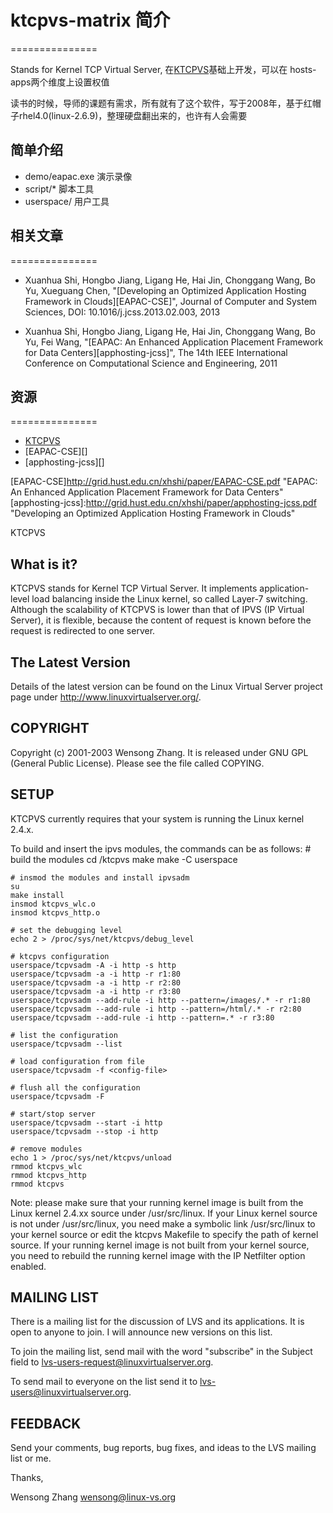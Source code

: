 # ktcpvs-matrix 简介
===============

Stands for Kernel TCP Virtual Server, 在[KTCPVS][]基础上开发，可以在 hosts-apps两个维度上设置权值

读书的时候，导师的课题有需求，所有就有了这个软件，写于2008年，基于红帽子rhel4.0(linux-2.6.9)，整理硬盘翻出来的，也许有人会需要

## 简单介绍

  * demo/eapac.exe 演示录像
  * script/*       脚本工具
  * userspace/     用户工具

## 相关文章
===============

  * Xuanhua Shi, Hongbo Jiang, Ligang He, Hai Jin, Chonggang Wang, Bo Yu, Xueguang Chen, "[Developing an Optimized Application Hosting Framework in Clouds][EAPAC-CSE]", Journal of Computer and System Sciences, DOI: 10.1016/j.jcss.2013.02.003, 2013

  * Xuanhua Shi, Hongbo Jiang, Ligang He, Hai Jin, Chonggang Wang, Bo Yu, Fei Wang, "[EAPAC: An Enhanced Application Placement Framework for Data Centers][apphosting-jcss]", The 14th IEEE International Conference on Computational Science and Engineering, 2011

## 资源
===============

* [KTCPVS][]
* [EAPAC-CSE][]
* [apphosting-jcss][]

[KTCPVS]:http://www.linuxvirtualserver.org/software/ktcpvs/ktcpvs.html
[ktcpvs_img]:http://www.linuxvirtualserver.org/software/ktcpvs/ktcpvs_impl.jpg
[EAPAC-CSE]http://grid.hust.edu.cn/xhshi/paper/EAPAC-CSE.pdf "EAPAC: An Enhanced Application Placement Framework for Data Centers"
[apphosting-jcss]:http://grid.hust.edu.cn/xhshi/paper/apphosting-jcss.pdf "Developing an Optimized Application Hosting Framework in Clouds"




KTCPVS


What is it?
-----------

KTCPVS stands for Kernel TCP Virtual Server. It implements
application-level load balancing inside the Linux kernel, so called
Layer-7 switching. Although the scalability of KTCPVS is lower than
that of IPVS (IP Virtual Server), it is flexible, because the content
of request is known before the request is redirected to one server.


The Latest Version
------------------

Details of the latest version can be found on the Linux Virtual Server
project page under http://www.linuxvirtualserver.org/.


COPYRIGHT
---------

Copyright (c) 2001-2003 Wensong Zhang. It is released under GNU GPL
(General Public License). Please see the file called COPYING.


SETUP
-----

KTCPVS currently requires that your system is running the Linux kernel
2.4.x.

To build and insert the ipvs modules, the commands can be as follows:
	# build the modules
	cd <path-name>/ktcpvs
	make
	make -C userspace

	# insmod the modules and install ipvsadm
	su
	make install
	insmod ktcpvs_wlc.o
	insmod ktcpvs_http.o

	# set the debugging level
	echo 2 > /proc/sys/net/ktcpvs/debug_level
	
	# ktcpvs configuration
	userspace/tcpvsadm -A -i http -s http
	userspace/tcpvsadm -a -i http -r r1:80
	userspace/tcpvsadm -a -i http -r r2:80
	userspace/tcpvsadm -a -i http -r r3:80
	userspace/tcpvsadm --add-rule -i http --pattern=/images/.* -r r1:80
	userspace/tcpvsadm --add-rule -i http --pattern=/html/.* -r r2:80
	userspace/tcpvsadm --add-rule -i http --pattern=.* -r r3:80

	# list the configuration
	userspace/tcpvsadm --list

	# load configuration from file
	userspace/tcpvsadm -f <config-file>

	# flush all the configuration
	userspace/tcpvsadm -F

	# start/stop server
	userspace/tcpvsadm --start -i http
	userspace/tcpvsadm --stop -i http

	# remove modules
	echo 1 > /proc/sys/net/ktcpvs/unload
	rmmod ktcpvs_wlc
	rmmod ktcpvs_http
	rmmod ktcpvs

Note: please make sure that your running kernel image is built from
the Linux kernel 2.4.xx source under /usr/src/linux. If your Linux
kernel source is not under /usr/src/linux, you need make a symbolic
link /usr/src/linux to your kernel source or edit the ktcpvs Makefile
to specify the path of kernel source. If your running kernel image is
not built from your kernel source, you need to rebuild the running
kernel image with the IP Netfilter option enabled.
	

MAILING LIST
------------

There is a mailing list for the discussion of LVS and its
applications. It is open to anyone to join. I will announce new
versions on this list.

To join the mailing list, send mail with the word "subscribe" in the
Subject field to lvs-users-request@linuxvirtualserver.org.

To send mail to everyone on the list send it to
lvs-users@linuxvirtualserver.org.


FEEDBACK
--------

Send your comments, bug reports, bug fixes, and ideas to the LVS
mailing list or me.

Thanks,

Wensong Zhang
wensong@linux-vs.org

